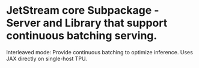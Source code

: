 # JetStream core Subpackage - Server and Library that support continuous batching serving.

Interleaved mode: Provide continuous batching to optimize inference. Uses JAX directly on single-host TPU.